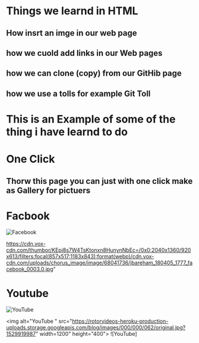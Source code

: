 # Things we learnd in HTML 
## How insrt an imge in our web page 
## how we cuold add links in our Web pages 
## how we can clone (copy) from our GitHib page 
## how we use a tolls  for example Git Toll 

# This is an Example of some of the thing i have learnd to do 


# One Click

## Thorw this page you can just with one click make as Gallery for  pictuers  
 
 
 
 # Facbook
   
![Facebook](https://cdn.vox-cdn.com/thumbor/KEpj8s7W4TsKtonxn8HunynNbEc=/0x0:2040x1360/920x613/filters:focal(857x517:1183x843):format(webp)/cdn.vox-cdn.com/uploads/chorus_image/image/68041736/jbareham_180405_1777_facebook_0003.0.jpg)

https://cdn.vox-cdn.com/thumbor/KEpj8s7W4TsKtonxn8HunynNbEc=/0x0:2040x1360/920x613/filters:focal(857x517:1183x843):format(webp)/cdn.vox-cdn.com/uploads/chorus_image/image/68041736/jbareham_180405_1777_facebook_0003.0.jpg"



 # Youtube
   
![YouTube](https://rotorvideos-heroku-production-uploads.storage.googleapis.com/blog/images/000/000/062/original.jpg?1529919987)

<img alt="YouTube " src="https://rotorvideos-heroku-production-uploads.storage.googleapis.com/blog/images/000/000/062/original.jpg?1529919987" width=1200" height="400"> ![YouTube] 
